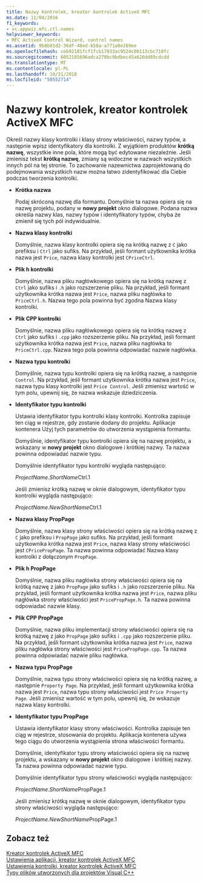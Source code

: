 ```yaml
---
title: Nazwy kontrolek, kreator kontrolek ActiveX MFC
ms.date: 11/04/2016
f1_keywords:
- vc.appwiz.mfc.ctl.names
helpviewer_keywords:
- MFC ActiveX Control Wizard, control names
ms.assetid: 9b8b81d2-36df-48ed-b58a-a771a0e269ee
ms.openlocfilehash: ceb92181fcf1fcb17033ac9524c0b113cbc710fc
ms.sourcegitcommit: 6052185696adca270bc9bdbec45a626dd89cdcdd
ms.translationtype: MT
ms.contentlocale: pl-PL
ms.lasthandoff: 10/31/2018
ms.locfileid: "50552714"
---
```

# <a name="control-names-mfc-activex-control-wizard"></a>Nazwy kontrolek, kreator kontrolek ActiveX MFC

Określ nazwy klasy kontrolki i klasy strony właściwości, nazwy typów, a następnie wpisz identyfikatory dla kontrolki. Z wyjątkiem produktów **krótką nazwę**, wszystkie inne pola, które mogą być edytowane niezależnie. Jeśli zmienisz tekst **krótką nazwę**, zmiany są widoczne w nazwach wszystkich innych pól na tej stronie. To zachowanie nazewnictwa zaprojektowaną do podejmowania wszystkich nazw można łatwo zidentyfikować dla Ciebie podczas tworzenia kontrolki.

- **Krótka nazwa**

   Podaj skróconą nazwę dla formantu. Domyślnie ta nazwa opiera się na nazwę projektu, podany w **nowy projekt** okno dialogowe. Podana nazwa określa nazwy klas, nazwy typów i identyfikatory typów, chyba że zmienił się tych pól indywidualnie.

- **Nazwa klasy kontrolki**

   Domyślnie, nazwa klasy kontrolki opiera się na krótką nazwę z `C` jako prefiksu i `Ctrl` jako sufiks. Na przykład, jeśli formant użytkownika krótka nazwa jest `Price`, nazwa klasy kontrolki jest `CPriceCtrl`.

- **Plik h kontrolki**

   Domyślnie, nazwa pliku nagłówkowego opiera się na krótką nazwę z `Ctrl` jako sufiks i `.h` jako rozszerzenie pliku. Na przykład, jeśli formant użytkownika krótka nazwa jest `Price`, nazwa pliku nagłówka to `PriceCtrl.h`. Nazwa tego pola powinna być zgodna Nazwa klasy kontrolki.

- **Plik CPP kontrolki**

   Domyślnie, nazwa pliku nagłówkowego opiera się na krótką nazwę z `Ctrl` jako sufiks i `.cpp` jako rozszerzenie pliku. Na przykład, jeśli formant użytkownika krótka nazwa jest `Price`, nazwa pliku nagłówka to `PriceCtrl.cpp`. Nazwa tego pola powinna odpowiadać nazwie nagłówka.

- **Nazwa typu kontrolki**

   Domyślnie, nazwa typu kontrolki opiera się na krótką nazwę, a następnie `Control`. Na przykład, jeśli formant użytkownika krótka nazwa jest `Price`, nazwa typu klasy kontrolki jest `Price Control`. Jeśli zmienisz wartość w tym polu, upewnij się, że nazwa wskazuje dziedziczenia.

- **Identyfikator typu kontrolki**

   Ustawia identyfikator typu kontrolki klasy kontrolki. Kontrolka zapisuje ten ciąg w rejestrze, gdy zostanie dodany do projektu. Aplikacje kontenera Użyj tych parametrów do utworzenia wystąpienia formantu.

   Domyślnie, identyfikator typu kontrolki opiera się na nazwę projektu, a wskazany w **nowy projekt** okno dialogowe i krótkiej nazwy. Ta nazwa powinna odpowiadać nazwie typu.

   Domyślnie identyfikator typu kontrolki wygląda następująco:

   *ProjectName.ShortName*Ctrl.1

   Jeśli zmienisz krótką nazwę w oknie dialogowym, identyfikator typu kontrolki wygląda następująco:

   *ProjectName.NewShortName*Ctrl.1

- **Nazwa klasy PropPage**

   Domyślnie, nazwa klasy strony właściwości opiera się na krótką nazwę z `C` jako prefiksu i `PropPage` jako sufiks. Na przykład, jeśli formant użytkownika krótka nazwa jest `Price`, nazwa klasy strony właściwości jest `CPricePropPage`. Ta nazwa powinna odpowiadać Nazwa klasy kontrolki z dołączonym `PropPage`.

- **Plik h PropPage**

   Domyślnie, nazwa pliku nagłówka strony właściwości opiera się na krótką nazwę z jako `PropPage` jako sufiks i `.h` jako rozszerzenie pliku. Na przykład, jeśli formant użytkownika krótka nazwa jest `Price`, nazwa pliku nagłówka strony właściwości jest `PricePropPage.h`. Ta nazwa powinna odpowiadać nazwie klasy.

- **Plik CPP PropPage**

   Domyślnie, nazwa pliku implementacji strony właściwości opiera się na krótką nazwę z jako `PropPage` jako sufiks i `.cpp` jako rozszerzenie pliku. Na przykład, jeśli formant użytkownika krótka nazwa jest `Price`, nazwa pliku nagłówka strony właściwości jest `PricePropPage.cpp`. Ta nazwa powinna odpowiadać nazwie pliku nagłówka.

- **Nazwa typu PropPage**

   Domyślnie, nazwa typu strony właściwości opiera się na krótką nazwę, a następnie `Property Page`. Na przykład, jeśli formant użytkownika krótka nazwa jest `Price`, nazwa typu strony właściwości jest `Price Property Page`. Jeśli zmienisz wartość w tym polu, upewnij się, że wskazuje nazwa klasy kontrolki.

- **Identyfikator typu PropPage**

   Ustawia identyfikator klasy strony właściwości. Kontrolka zapisuje ten ciąg w rejestrze, stosowania do projektu. Aplikacja kontenera używa tego ciągu do utworzenia wystąpienia strona właściwości formantu.

   Domyślnie, identyfikator typu strony właściwości opiera się na nazwę projektu, a wskazany w **nowy projekt** okno dialogowe i krótkiej nazwy. Ta nazwa powinna odpowiadać nazwie typu.

   Domyślnie identyfikator typu strony właściwości wygląda następująco:

   *ProjectName.ShortName*PropPage.1

   Jeśli zmienisz krótką nazwę w oknie dialogowym, identyfikator typu strony właściwości wygląda następująco:

   *ProjectName.NewShortName*PropPage.1

## <a name="see-also"></a>Zobacz też

[Kreator kontrolek ActiveX MFC](../../mfc/reference/mfc-activex-control-wizard.md)<br/>
[Ustawienia aplikacji, kreator kontrolek ActiveX MFC](../../mfc/reference/application-settings-mfc-activex-control-wizard.md)<br/>
[Ustawienia kontrolki, kreator kontrolek ActiveX MFC](../../mfc/reference/control-settings-mfc-activex-control-wizard.md)<br/>
[Typy plików utworzonych dla projektów Visual C++](../../ide/file-types-created-for-visual-cpp-projects.md)


